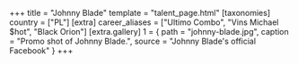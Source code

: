 +++
title = "Johnny Blade"
template = "talent_page.html"
[taxonomies]
country = ["PL"]
[extra]
career_aliases = ["Ultimo Combo", "Vins Michael $hot", "Black Orion"]
[extra.gallery]
1 = { path = "johnny-blade.jpg", caption = "Promo shot of Johnny Blade.", source = "Johnny Blade's official Facebook" }
+++
